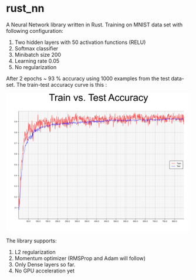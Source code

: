 # rust_nn

A Neural Network library written in Rust. Training on MNIST data set with following configuration:
1. Two hidden layers with 50 activation functions (RELU)
2. Softmax classifier
3. Minibatch size 200
4. Learning rate 0.05
5. No regularization


After 2 epochs ~ 93 % accuracy using 1000 examples from the test data-set. The train-test accuracy curve is this :

![train-test curve](https://github.com/mariusdanciu/rust_nn/blob/master/train.png)

The library supports:
1. L2 regularization
2. Momentum optimizer (RMSProp and Adam will follow)
3. Only Dense layers so far.
4. No GPU acceleration yet
